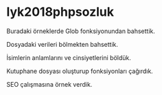 # lyk2018phpsozluk

Buradaki örneklerde Glob fonksiyonundan bahsettik.

Dosyadaki verileri bölmekten bahsettik. 

İsimlerin anlamlarını ve cinsiyetlerini böldük. 

Kutuphane dosyası oluşturup fonksiyonları çağırdık.

SEO çalışmasına örnek verdik.
